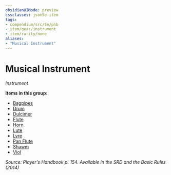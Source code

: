 ```yaml
---
obsidianUIMode: preview
cssclasses: json5e-item
tags:
- compendium/src/5e/phb
- item/gear/instrument
- item/rarity/none
aliases: 
- "Musical Instrument"
---
```

# Musical Instrument
*Instrument*  


**Items in this group:**

- [Bagpipes](2-Mechanics/CLI/items/bagpipes.md)
- [Drum](2-Mechanics/CLI/items/drum.md)
- [Dulcimer](2-Mechanics/CLI/items/dulcimer.md)
- [Flute](2-Mechanics/CLI/items/flute.md)
- [Horn](2-Mechanics/CLI/items/horn.md)
- [Lute](2-Mechanics/CLI/items/lute.md)
- [Lyre](2-Mechanics/CLI/items/lyre.md)
- [Pan Flute](2-Mechanics/CLI/items/pan-flute.md)
- [Shawm](2-Mechanics/CLI/items/shawm.md)
- [Viol](2-Mechanics/CLI/items/viol.md)

*Source: Player's Handbook p. 154. Available in the <span title='Systems Reference Document (5.1)'>SRD</span> and the Basic Rules (2014)*